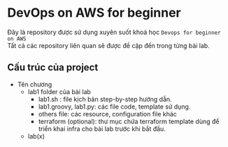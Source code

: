 #  DevOps on AWS for beginner
Đây là repository được sử dụng xuyên suốt khoá học `Devops for beginner on AWS` <br/>
Tất cả các repository liên quan sẽ được đề cập đến trong từng bài lab.
## Cấu trúc của project
* Tên chương
    - lab1 folder của bài lab
        + lab1.sh : file kịch bản step-by-step hướng dẫn.
        + lab1.groovy, lab1.py: các file code, template sử dụng.
        + others file: các resource, configuration file khác
        + terraform (optional): thư mục chứa terraform template dùng để triển khai infra cho bài lab trước khi bắt đầu.
    - lab(x)


